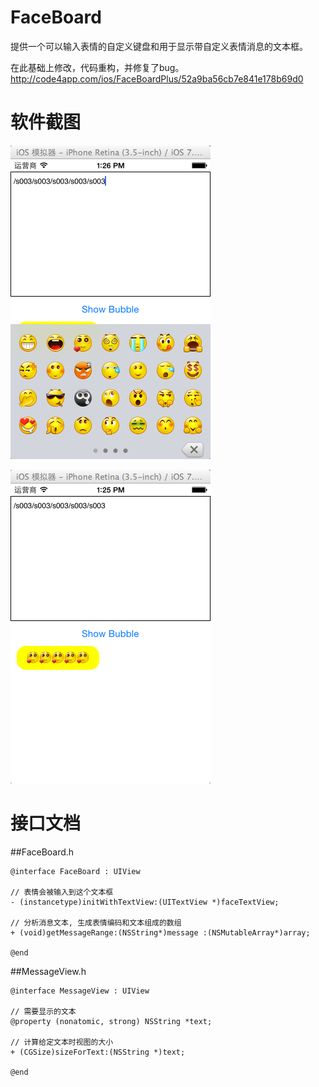 FaceBoard
=========

提供一个可以输入表情的自定义键盘和用于显示带自定义表情消息的文本框。

在此基础上修改，代码重构，并修复了bug。
http://code4app.com/ios/FaceBoardPlus/52a9ba56cb7e841e178b69d0

# 软件截图
![github logo](/jt1.png)

![github logo](/jt2.png)

# 接口文档

##FaceBoard.h

```
@interface FaceBoard : UIView

// 表情会被输入到这个文本框
- (instancetype)initWithTextView:(UITextView *)faceTextView;

// 分析消息文本, 生成表情编码和文本组成的数组
+ (void)getMessageRange:(NSString*)message :(NSMutableArray*)array;

@end
````

##MessageView.h

```
@interface MessageView : UIView

// 需要显示的文本
@property (nonatomic, strong) NSString *text;

// 计算给定文本时视图的大小
+ (CGSize)sizeForText:(NSString *)text;

@end
```
